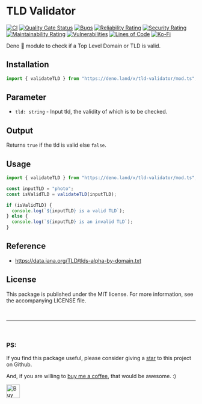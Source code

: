 # TLD Validator

[![CI](https://github.com/arghyadeep-k/deno-tld-validator/actions/workflows/deno-ci.yml/badge.svg?branch=main)](https://github.com/arghyadeep-k/deno-tld-validator/actions/workflows/deno-ci.yml)
[![Quality Gate Status](https://sonarcloud.io/api/project_badges/measure?project=arghyadeep-k_deno-tld-validator&metric=alert_status)](https://sonarcloud.io/dashboard?id=arghyadeep-k_deno-tld-validator)
[![Bugs](https://sonarcloud.io/api/project_badges/measure?project=arghyadeep-k_deno-tld-validator&metric=bugs)](https://sonarcloud.io/dashboard?id=arghyadeep-k_deno-tld-validator)
[![Reliability Rating](https://sonarcloud.io/api/project_badges/measure?project=arghyadeep-k_deno-tld-validator&metric=reliability_rating)](https://sonarcloud.io/dashboard?id=arghyadeep-k_deno-tld-validator)
[![Security Rating](https://sonarcloud.io/api/project_badges/measure?project=arghyadeep-k_deno-tld-validator&metric=security_rating)](https://sonarcloud.io/dashboard?id=arghyadeep-k_deno-tld-validator)
[![Maintainability Rating](https://sonarcloud.io/api/project_badges/measure?project=arghyadeep-k_deno-tld-validator&metric=sqale_rating)](https://sonarcloud.io/dashboard?id=arghyadeep-k_deno-tld-validator)
[![Vulnerabilities](https://sonarcloud.io/api/project_badges/measure?project=arghyadeep-k_deno-tld-validator&metric=vulnerabilities)](https://sonarcloud.io/dashboard?id=arghyadeep-k_deno-tld-validator)
[![Lines of Code](https://sonarcloud.io/api/project_badges/measure?project=arghyadeep-k_deno-tld-validator&metric=ncloc)](https://sonarcloud.io/dashboard?id=arghyadeep-k_deno-tld-validator)
[![Ko-Fi](https://img.shields.io/badge/buy%20me%20a%20coffee-donate-yellow.svg)](https://ko-fi.com/arghyadeep)

Deno 🦕 module to check if a Top Level Domain or TLD is valid.

## Installation

```typescript
import { validateTLD } from "https://deno.land/x/tld-validator/mod.ts";
```

## Parameter

- `tld: string` - Input tld, the validity of which is to be checked.

## Output

Returns `true` if the tld is valid else `false`.

## Usage

```typescript
import { validateTLD } from "https://deno.land/x/tld-validator/mod.ts";

const inputTLD = "photo";
const isValidTLD = validateTLD(inputTLD);

if (isValidTLD) {
  console.log(`${inputTLD} is a valid TLD`);
} else {
  console.log(`${inputTLD} is an invalid TLD`);
}
```

## Reference

- https://data.iana.org/TLD/tlds-alpha-by-domain.txt

## License

This package is published under the MIT license. For more information, see the
accompanying LICENSE file.

<br>

---

<br>

### PS:

If you find this package useful, please consider giving a
[star](https://github.com/arghyadeep-k/deno-tld-validator) to this project on
Github.

And, if you are willing to [buy me a coffee](https://ko-fi.com/arghyadeep), that
would be awesome. :)

<a href='https://ko-fi.com/arghyadeep' target='_blank'><img height='36' style='border:0px;height:36px;' src='https://cdn.ko-fi.com/cdn/kofi1.png?v=2' border='0' alt='Buy Me a Coffee at ko-fi.com' /></a>
